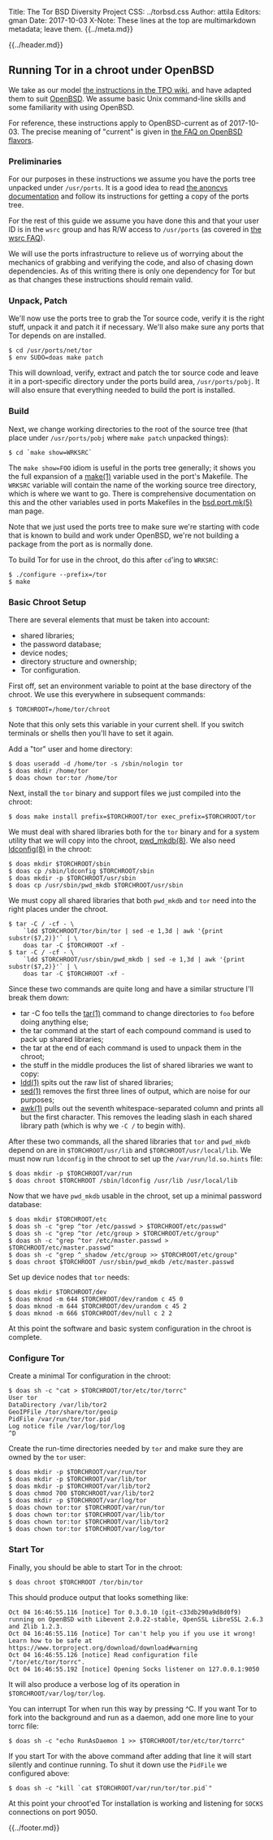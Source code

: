 Title: The Tor BSD Diversity Project
CSS: ../torbsd.css
Author: attila
Editors: gman
Date: 2017-10-03
X-Note: These lines at the top are multimarkdown metadata; leave them.
{{../meta.md}}

{{../header.md}}

## Running Tor in a chroot under OpenBSD ##

We take as our model
[the instructions in the TPO wiki](https://trac.torproject.org/projects/tor/wiki/doc/TorInChroot),
and have adapted them to suit [OpenBSD](https://www.openbsd.org).  We
assume basic Unix command-line skills and some familiarity with using
OpenBSD.

For reference, these instructions apply to OpenBSD-current as of
2017-10-03.  The precise meaning of "current" is given in
[the FAQ on OpenBSD flavors](https://www.openbsd.org/faq/faq5.html#Flavors).

### Preliminaries ###

For our purposes in these instructions we assume you have the ports
tree unpacked under `/usr/ports`.  It is a good idea to read
[the anoncvs documentation](https://www.openbsd.org/anoncvs.html)
and follow its instructions for getting a copy of the ports tree.

For the rest of this guide we assume you have done this and that your
user ID is in the `wsrc` group and has R/W access to `/usr/ports` (as
covered in [the wsrc FAQ](https://www.openbsd.org/faq/faq5.html#wsrc)).

We will use the ports infrastructure to relieve us of worrying about
the mechanics of grabbing and verifying the code, and also of chasing
down dependencies.  As of this writing there is only one dependency
for Tor but as that changes these instructions should remain valid.

### Unpack, Patch ###

We'll now use the ports tree to grab the Tor source code, verify it is
the right stuff, unpack it and patch it if necessary.  We'll also
make sure any ports that Tor depends on are installed.

    $ cd /usr/ports/net/tor
    $ env SUDO=doas make patch

This will download, verify, extract and patch the tor source code and
leave it in a port-specific directory under the ports build area,
`/usr/ports/pobj`.  It will also ensure that everything needed to build
the port is installed.

### Build ###

Next, we change working directories to the root of the source tree
(that place under `/usr/ports/pobj` where `make patch` unpacked
things):

    $ cd `make show=WRKSRC`

The `make show=FOO` idiom is useful in the ports tree generally; it
shows you the full expansion of a
[make(1)](https://man.openbsd.org/make) variable used in the port's
Makefile.  The `WRKSRC` variable will contain the name of the working
source tree directory, which is where we want to go.  There is
comprehensive documentation on this and the other variables used in
ports Makefiles in the
[bsd.port.mk(5)](https://man.openbsd.org/bsd.port.mk) man page.

Note that we just used the ports tree to make sure we're starting with
code that is known to build and work under OpenBSD, we're not building
a package from the port as is normally done.

To build Tor for use in the chroot, do this after `cd`'ing to `WRKSRC`:

    $ ./configure --prefix=/tor
    $ make

### Basic Chroot Setup ###

There are several elements that must be taken into account:

* shared libraries;
* the password database;
* device nodes;
* directory structure and ownership;
* Tor configuration.

First off, set an environment variable to point at the base directory
of the chroot.  We use this everywhere in subsequent commands:

    $ TORCHROOT=/home/tor/chroot

Note that this only sets this variable in your current shell.  If you
switch terminals or shells then you'll have to set it again.

Add a "tor" user and home directory:

    $ doas useradd -d /home/tor -s /sbin/nologin tor
    $ doas mkdir /home/tor
    $ doas chown tor:tor /home/tor

Next, install the `tor` binary and support files we just compiled
into the chroot:

    $ doas make install prefix=$TORCHROOT/tor exec_prefix=$TORCHROOT/tor

We must deal with shared libraries both for the `tor` binary and for a
system utility that we will copy into the chroot,
[pwd_mkdb(8)](https://man.openbsd.org/pwd_mkdb).  We also need
[ldconfig(8)](https://man.openbsd.org/ldconfig) in the chroot:

    $ doas mkdir $TORCHROOT/sbin
    $ doas cp /sbin/ldconfig $TORCHROOT/sbin
    $ doas mkdir -p $TORCHROOT/usr/sbin
    $ doas cp /usr/sbin/pwd_mkdb $TORCHROOT/usr/sbin

We must copy all shared libraries that both `pwd_mkdb` and `tor` need
into the right places under the chroot.

    $ tar -C / -cf - \
        `ldd $TORCHROOT/tor/bin/tor | sed -e 1,3d | awk '{print substr($7,2)}'` | \
        doas tar -C $TORCHROOT -xf -
    $ tar -C / -cf - \
        `ldd $TORCHROOT/usr/sbin/pwd_mkdb | sed -e 1,3d | awk '{print substr($7,2)}'` | \
        doas tar -C $TORCHROOT -xf -

Since these two commands are quite long and have a similar structure I'll break them down:

* tar -C foo tells the [tar(1)](https://man.openbsd.org/tar) command to change directories to `foo` before doing anything else;
* the tar command at the start of each compound command is used to pack up shared libraries;
* the tar at the end of each command is used to unpack them in the chroot;
* the stuff in the middle produces the list of shared libraries we want to copy:
 * [ldd(1)](https://man.openbsd.org/ldd) spits out the raw list of shared libraries;
 * [sed(1)](https://man.openbsd.org/sed) removes the first three lines of output, which are noise for our purposes;
 * [awk(1)](https://man.openbsd.org/awk) pulls out the seventh whitespace-separated column and prints all but the first character.  This removes the leading slash in each shared library path (which is why we `-C /` to begin with).

After these two commands, all the shared libraries that `tor` and
`pwd_mkdb` depend on are in `$TORCHROOT/usr/lib` and
`$TORCHROOT/usr/local/lib`.  We must now run `ldconfig` in the chroot
to set up the `/var/run/ld.so.hints` file:

    $ doas mkdir -p $TORCHROOT/var/run
    $ doas chroot $TORCHROOT /sbin/ldconfig /usr/lib /usr/local/lib

Now that we have `pwd_mkdb` usable in the chroot, set up a minimal
password database:

    $ doas mkdir $TORCHROOT/etc
    $ doas sh -c "grep ^tor /etc/passwd > $TORCHROOT/etc/passwd"
    $ doas sh -c "grep ^tor /etc/group > $TORCHROOT/etc/group"
    $ doas sh -c "grep ^tor /etc/master.passwd > $TORCHROOT/etc/master.passwd"
    $ doas sh -c "grep ^_shadow /etc/group >> $TORCHROOT/etc/group"
    $ doas chroot $TORCHROOT /usr/sbin/pwd_mkdb /etc/master.passwd

Set up device nodes that `tor` needs:

    $ doas mkdir $TORCHROOT/dev
    $ doas mknod -m 644 $TORCHROOT/dev/random c 45 0
    $ doas mknod -m 644 $TORCHROOT/dev/urandom c 45 2
    $ doas mknod -m 666 $TORCHROOT/dev/null c 2 2

At this point the software and basic system configuration in the
chroot is complete.

### Configure Tor ###

Create a minimal Tor configuration in the chroot:

    $ doas sh -c "cat > $TORCHROOT/tor/etc/tor/torrc"
    User tor
    DataDirectory /var/lib/tor2
    GeoIPFile /tor/share/tor/geoip
    PidFile /var/run/tor/tor.pid
    Log notice file /var/log/tor/log
    ^D

Create the run-time directories needed by `tor` and make sure they are
owned by the `tor` user:

    $ doas mkdir -p $TORCHROOT/var/run/tor
    $ doas mkdir -p $TORCHROOT/var/lib/tor
    $ doas mkdir -p $TORCHROOT/var/lib/tor2
    $ doas chmod 700 $TORCHROOT/var/lib/tor2
    $ doas mkdir -p $TORCHROOT/var/log/tor
    $ doas chown tor:tor $TORCHROOT/var/run/tor
    $ doas chown tor:tor $TORCHROOT/var/lib/tor
    $ doas chown tor:tor $TORCHROOT/var/lib/tor2
    $ doas chown tor:tor $TORCHROOT/var/log/tor

### Start Tor ###

Finally, you should be able to start Tor in the chroot:

    $ doas chroot $TORCHROOT /tor/bin/tor

This should produce output that looks something like:

    Oct 04 16:46:55.116 [notice] Tor 0.3.0.10 (git-c33db290a9d8d0f9) running on OpenBSD with Libevent 2.0.22-stable, OpenSSL LibreSSL 2.6.3 and Zlib 1.2.3.
    Oct 04 16:46:55.116 [notice] Tor can't help you if you use it wrong! Learn how to be safe at https://www.torproject.org/download/download#warning
    Oct 04 16:46:55.126 [notice] Read configuration file "/tor/etc/tor/torrc".
    Oct 04 16:46:55.192 [notice] Opening Socks listener on 127.0.0.1:9050

It will also produce a verbose log of its operation in `$TORCHROOT/var/log/tor/log`.

You can interrupt Tor when run this way by pressing ^C.  If you want
Tor to fork into the background and run as a daemon, add one more line
to your torrc file:

    $ doas sh -c "echo RunAsDaemon 1 >> $TORCHROOT/tor/etc/tor/torrc"

If you start Tor with the above command after adding that line it will
start silently and continue running.  To shut it down use the
`PidFile` we configured above:

    $ doas sh -c "kill `cat $TORCHROOT/var/run/tor/tor.pid`"

At this point your chroot'ed Tor installation is working and listening
for `SOCKS` connections on port 9050.

{{../footer.md}}
